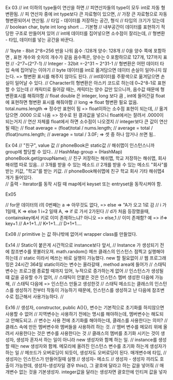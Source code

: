 Ex 03
//		int 이하의 type들이 연산을 하면
//		피연산자들의 type이 모두 int로 자동 형변환됨.
//		피 연산자 중에 int type보다 큰 자료형이 있으면, 
//		가장 큰 자료형으로 자동 형변환되어서 연산됨.
//		타입 - 데이터를 저장하는 공간, 형식 
//		타입의 크기가 있는데 
//		boolean char, byte int long short ... 기본형 // 내부공간이 데이터를 표현하기 적당한 구조로 만들어져 있어
//		int에 데이터를 집어넣으면 소수점이 잘리는데, 
//		형변환 - 타입, 데이터를 넣는 공간을 바꾼다.
		
//		1byte - 8bit 2^8=256 반을 나워 음수 :128개 양수: 128개 
//		0을 양수 쪽에 포함하면 , 표현 개수와 숫자의 개수가 같음 음수쪽은, 양수는 0 포함하므로 127개, 127까지 표현
//		-2^7~(2^7-1)
//		Integer - 32bit =-2^31 ~ 2^31-1
//		형변환은 어떤 데이터 타입 속에 집어넣는 이야기
//		byte 데이터를 int로 옮겨담으면 데이터 손실이 일어나지 않는다. => 형변환 표시를 해주지 않아도 된다. 
//		int데이터를 주황색으로 옮겨담으면 손실이 일어날 수 있다. 
//		Character의 형변환은 아스키 코드로 하는데 0~2^8-1로 표현할 수 있는데 
//		캐릭터로 들어갈 때는, 캐릭터는 양수 값만 있으니까, 음수값 때문에 형변환표시를 해줘야함
//		float double 은 integer, long 보다 큼 , int에 들어간걸 float에 표현하면 형변환 표시를 해줘야함
//		long => float 형변환 필요 없음. total.nums.length => 정수만 표현이 됨 => float이하는 소수점 표현이 되는데,
//		옮겨담으면 .0000 으로 나옴 => 정수로 된 결과값을 넣으니 float에서는 잘려서 .0000이 되는거지
//		연산 자체를 float에서 하면 소수점이 나오겠지
//		integer보다 큰 값이 연산될 때는 
//		float average = (float)total / nums.length;
//		average = total / (float)nums.length;
//		average = total / 3.0F;   => 셋 중 하나 암거나 쓰면 됨..


Ex 04
//		"친구", value 값 // phoneBook은 static값 // 해쉬맵이 인스턴스니까 group에 할당할 수 있다..
//		HashMap group = (HashMap) phoneBook.get(groupName); 
//		친구 저장하는 해쉬맵, 학교 저장하는 해쉬맵, 회사 해쉬맵 따로 있음..
//		3개를 받을 수 있는 메소드 // 2개를 받을 수 있는 메소드 "회사"를 받는 키값, "학교"를 받는 키값.
//		phoneBook해쉬맵에 친구 학교 회사 기타 해쉬맵4개가 들어있다.  
//		출력 - Iterator를 동작 시킬 때 map에서 keyset 또는 entryset을 동작시켜야 함.
		

Ex05

//		for문 데이터의 i의 0번째는 a => 아무것도 없다, => else => "A가 오고 1로 감
//		i 가 1일때, K => else 1 i=2 일때 A, => if 로 가서 2가된다
//		d가 처음 등장했을때, containskey에서 키로 이미 존재하느냐? 아니오 => else,1 
//		이미 존재함? 예 => if=> key+1
//		A+1+1..// K+1+1...// D+1+1....
		
Ex08
//		primitive 는 값 하나밖에 없어서 wrapper class를 만들었다.

Ex14
//		Static이 붙은게 시간적으로 instance보다 앞서, 
//		Instance 가 생성되기 전에 참조변수를 못불러오져.  math.random() 메쓰 클래스의 인스턴스 점찍고 실행해야 하는데
//		static 이라서 메쓰는 바로 실행이 가능했다. new 할 필요없이
//		웹 프로그래밍은 24시간 364일 static이라는 변수는 올라갈때 , method area에 들어가 
//		스태틱 변수는 프로그램 종료할 때까지 있어, 누적으로 증가하는게 없어 
//		인스턴스가 생성될 떄 값을 공유할 수가 없어, 
//		스태틱이 안붙은 것은 인스턴스 멤버 생성한 다음에 가능해, 
//		스태틱 다음에 => 인스턴스 만들고 생성한것
//		스태틱 메소드는 클래스의 인스턴스를 생성하기 전부터 작동이 가능하기 때문에, 인스턴스를 생성하고 난 다음에 참조변수로 접근해서 사용가능하다.
//		

Ex16
//		생성자, constructor, public A(){}, 변수는 기본적으로 초기화를 하지않으면 사용할 수 없어
//		지역변수는 사용하기 전에는 명시를 해야하는데, 멤버변수는 해도되고 안해도되고.
//		변수는 사용 전에 초기화를 해야하는데, 클래스를 사용한다는 의미?
//		클래스 속에 만든 멤버변수와 멤버들을 사용하려 하는 것.
//		멤버 변수를 메모리 위에 올려서 사용한다는 것은 변수를 사용한다는 것
//		클래스의 멤버를 초기화 시키는 것이 생성자, 생성자 혼자서 하는 일이 아니라 new 생성자와 함꼐 하는 일.
//		instance를 생성할 때는 new 생성자와 함께. 메모리에 올려진 인스턴스 변수를 초기화 하는게 생성자가 하는 일
//		메쏘드가 오버로딩이 되듯이, 생성자도 오버로딩이 된다. 매개변수에 타입, 
//		생성자는 인스턴스가 만들어질때 실행
//		생성자- 메소드 // 생성자 - 생성자 끼리도 호출이 가능한데, 생성자-생성자일 경우 this(), 그 괄호에 달라고 하는 값을 넣어줘
//		매개변수 없는 것을 기본생성자. integer값을 달라는 생성자면 괄호안에 인티져 값을 넣자

